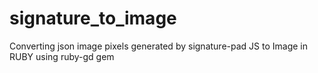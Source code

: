 signature_to_image
==================

Converting json image pixels generated by signature-pad JS to Image in RUBY using ruby-gd gem